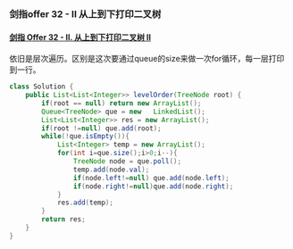 ### 剑指offer 32 - II 从上到下打印二叉树

#### [剑指 Offer 32 - II. 从上到下打印二叉树 II](https://leetcode-cn.com/problems/cong-shang-dao-xia-da-yin-er-cha-shu-ii-lcof/)

依旧是层次遍历。区别是这次要通过queue的size来做一次for循环，每一层打印到一行。

```java
class Solution {
    public List<List<Integer>> levelOrder(TreeNode root) {
        if(root == null) return new ArrayList();
        Queue<TreeNode> que = new   LinkedList();
        List<List<Integer>> res = new ArrayList();
        if(root !=null) que.add(root);
        while(!que.isEmpty()){
            List<Integer> temp = new ArrayList();
            for(int i=que.size();i>0;i--){
                TreeNode node = que.poll();
                temp.add(node.val);
                if(node.left!=null) que.add(node.left);
                if(node.right!=null)que.add(node.right);
            }
            res.add(temp);
        }
        return res;
    }
}
```

